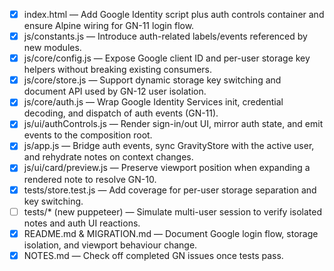 - [x] index.html — Add Google Identity script plus auth controls container and ensure Alpine wiring for GN-11 login flow.
- [x] js/constants.js — Introduce auth-related labels/events referenced by new modules.
- [x] js/core/config.js — Expose Google client ID and per-user storage key helpers without breaking existing consumers.
- [x] js/core/store.js — Support dynamic storage key switching and document API used by GN-12 user isolation.
- [x] js/core/auth.js — Wrap Google Identity Services init, credential decoding, and dispatch of auth events (GN-11).
- [x] js/ui/authControls.js — Render sign-in/out UI, mirror auth state, and emit events to the composition root.
- [x] js/app.js — Bridge auth events, sync GravityStore with the active user, and rehydrate notes on context changes.
- [x] js/ui/card/preview.js — Preserve viewport position when expanding a rendered note to resolve GN-10.
- [x] tests/store.test.js — Add coverage for per-user storage separation and key switching.
- [ ] tests/\* (new puppeteer) — Simulate multi-user session to verify isolated notes and auth UI reactions.
- [x] README.md & MIGRATION.md — Document Google login flow, storage isolation, and viewport behaviour change.
- [x] NOTES.md — Check off completed GN issues once tests pass.
